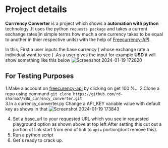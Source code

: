 # Project details

**Currrency Converter** is a project which shows a **automation with python** technology .It uses the python `requests package` and takes a current exchange rates(in simple terms how much a one currency takes to be equal to another in thier respective units) with the help of [Freecurrency-API](https://freecurrencyapi.com/).  

 In this, First a user inputs the base currency ( whose exchange rate a individual want to see ) .As a user gives the input for example **USD** it will show something like this below 
 ![Screenshot 2024-01-19 172820](https://github.com/rd-sharma7/8BW_currency_converter/assets/129971777/8278d36c-57e7-4014-bacf-d11e035c6bed)

## For Testing Purposes

1.Make a account on [freecurency-api](https://freecurrencyapi.com/) by clicking on get 100 %...
2.Clone a repo using command `git clone https://github.com/rd-sharma7/8BW_currency_converter.git`  
3.In a currency_converter.py Change a API_KEY variable value with default key as shows in that 
![Screenshot 2024-01-19 173843](https://github.com/rd-sharma7/8BW_currency_converter/assets/129971777/50edb143-e4dd-424a-94e9-06db9a7aff7f)

4. Set a base_url to your requested URL which you see in requested playground option as shown above at top left.After setting this cut out a portion of link start from end of link to `api=` portion(dont remove this).
6. Run a python script
7. Get`s ready to crack up.

